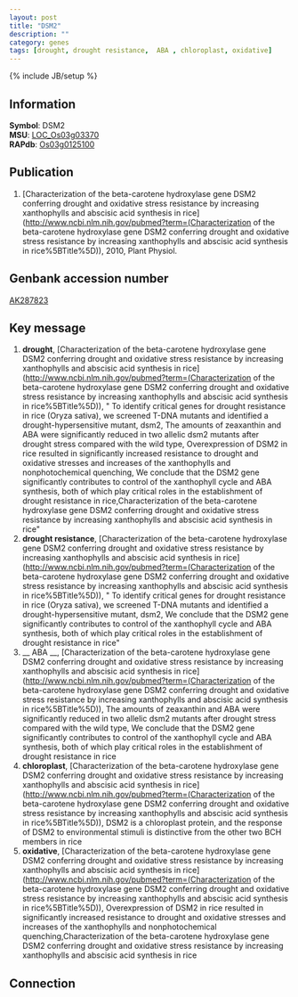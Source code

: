 ```yaml
---
layout: post
title: "DSM2"
description: ""
category: genes
tags: [drought, drought resistance,  ABA , chloroplast, oxidative]
---
```

{% include JB/setup %}

## Information
__Symbol__: DSM2  
__MSU__: [LOC_Os03g03370](http://rice.plantbiology.msu.edu/cgi-bin/ORF_infopage.cgi?orf=LOC_Os03g03370)  
__RAPdb__: [Os03g0125100](http://rapdb.dna.affrc.go.jp/viewer/gbrowse_details/irgsp1?name=Os03g0125100)  

## Publication
1. [Characterization of the beta-carotene hydroxylase gene DSM2 conferring drought and oxidative stress resistance by increasing xanthophylls and abscisic acid synthesis in rice](http://www.ncbi.nlm.nih.gov/pubmed?term=(Characterization of the beta-carotene hydroxylase gene DSM2 conferring drought and oxidative stress resistance by increasing xanthophylls and abscisic acid synthesis in rice%5BTitle%5D)), 2010, Plant Physiol.

## Genbank accession number
[AK287823](http://www.ncbi.nlm.nih.gov/nuccore/AK287823)

## Key message
1. __drought__, [Characterization of the beta-carotene hydroxylase gene DSM2 conferring drought and oxidative stress resistance by increasing xanthophylls and abscisic acid synthesis in rice](http://www.ncbi.nlm.nih.gov/pubmed?term=(Characterization of the beta-carotene hydroxylase gene DSM2 conferring drought and oxidative stress resistance by increasing xanthophylls and abscisic acid synthesis in rice%5BTitle%5D)), " To identify critical genes for drought resistance in rice (Oryza sativa), we screened T-DNA mutants and identified a drought-hypersensitive mutant, dsm2, The amounts of zeaxanthin and ABA were significantly reduced in two allelic dsm2 mutants after drought stress compared with the wild type, Overexpression of DSM2 in rice resulted in significantly increased resistance to drought and oxidative stresses and increases of the xanthophylls and nonphotochemical quenching, We conclude that the DSM2 gene significantly contributes to control of the xanthophyll cycle and ABA synthesis, both of which play critical roles in the establishment of drought resistance in rice,Characterization of the beta-carotene hydroxylase gene DSM2 conferring drought and oxidative stress resistance by increasing xanthophylls and abscisic acid synthesis in rice"
2. __drought resistance__, [Characterization of the beta-carotene hydroxylase gene DSM2 conferring drought and oxidative stress resistance by increasing xanthophylls and abscisic acid synthesis in rice](http://www.ncbi.nlm.nih.gov/pubmed?term=(Characterization of the beta-carotene hydroxylase gene DSM2 conferring drought and oxidative stress resistance by increasing xanthophylls and abscisic acid synthesis in rice%5BTitle%5D)), " To identify critical genes for drought resistance in rice (Oryza sativa), we screened T-DNA mutants and identified a drought-hypersensitive mutant, dsm2, We conclude that the DSM2 gene significantly contributes to control of the xanthophyll cycle and ABA synthesis, both of which play critical roles in the establishment of drought resistance in rice"
3. __ ABA __, [Characterization of the beta-carotene hydroxylase gene DSM2 conferring drought and oxidative stress resistance by increasing xanthophylls and abscisic acid synthesis in rice](http://www.ncbi.nlm.nih.gov/pubmed?term=(Characterization of the beta-carotene hydroxylase gene DSM2 conferring drought and oxidative stress resistance by increasing xanthophylls and abscisic acid synthesis in rice%5BTitle%5D)),  The amounts of zeaxanthin and ABA were significantly reduced in two allelic dsm2 mutants after drought stress compared with the wild type, We conclude that the DSM2 gene significantly contributes to control of the xanthophyll cycle and ABA synthesis, both of which play critical roles in the establishment of drought resistance in rice
4. __chloroplast__, [Characterization of the beta-carotene hydroxylase gene DSM2 conferring drought and oxidative stress resistance by increasing xanthophylls and abscisic acid synthesis in rice](http://www.ncbi.nlm.nih.gov/pubmed?term=(Characterization of the beta-carotene hydroxylase gene DSM2 conferring drought and oxidative stress resistance by increasing xanthophylls and abscisic acid synthesis in rice%5BTitle%5D)),  DSM2 is a chloroplast protein, and the response of DSM2 to environmental stimuli is distinctive from the other two BCH members in rice
5. __oxidative__, [Characterization of the beta-carotene hydroxylase gene DSM2 conferring drought and oxidative stress resistance by increasing xanthophylls and abscisic acid synthesis in rice](http://www.ncbi.nlm.nih.gov/pubmed?term=(Characterization of the beta-carotene hydroxylase gene DSM2 conferring drought and oxidative stress resistance by increasing xanthophylls and abscisic acid synthesis in rice%5BTitle%5D)),  Overexpression of DSM2 in rice resulted in significantly increased resistance to drought and oxidative stresses and increases of the xanthophylls and nonphotochemical quenching,Characterization of the beta-carotene hydroxylase gene DSM2 conferring drought and oxidative stress resistance by increasing xanthophylls and abscisic acid synthesis in rice

## Connection


